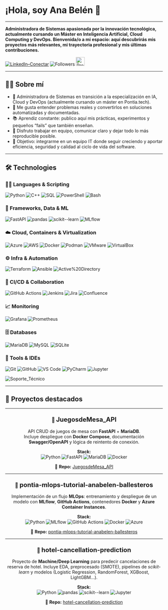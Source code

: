 # ¡Hola, soy Ana Belén 👋
---

**Administradora de Sistemas apasionada por la innovación tecnológica, actualmente cursando un Máster en Inteligencia Artificial, Cloud Computing y DevOps. Bienvenida/o a mi espacio: aquí descubrirás mis proyectos más relevantes, mi trayectoria profesional y mis últimas contribuciones.**

[![LinkedIn–Conectar](https://img.shields.io/badge/LinkedIn–Conectar-0A66C2?style=for-the-badge&logo=linkedin&logoColor=white&labelColor=violet)](https://www.linkedin.com/in/ana-belen-ballesteros-redondo) ![Followers](https://img.shields.io/github/followers/anabbre?style=for-the-badge&logo=github&logoColor=white&label=Followers&labelColor=black&color=violet) <img src="https://komarev.com/ghpvc/?username=anabbre&style=flat&label=Profile%20views&color=8A2BE2" alt="Profile views" height="28">

---

## 👩‍💻 Sobre mí

- 🚀 Administradora de Sistemas en transición a la especialización en IA, Cloud y DevOps (actualmente cursando un máster en Pontia.tech).
- 🧩 Me gusta entender problemas reales y convertirlos en soluciones automatizadas y documentadas.  
- 📚 Aprendiz constante: publico aquí mis prácticas, experimentos y pequeños “fails” que también enseñan.  
- 🤝 Disfruto trabajar en equipo, comunicar claro y dejar todo lo más reproducible posible.  
- 🎯 Objetivo: integrarme en un equipo IT donde seguir creciendo y aportar eficiencia, seguridad y calidad al ciclo de vida del software.

---

## 🛠️ Technologies

### 🧑‍💻 Languages & Scripting
![Python](https://img.shields.io/badge/Python-3776AB?style=for-the-badge&logo=python&logoColor=white)
![C++](https://img.shields.io/badge/C++-00599C?style=for-the-badge&logo=c%2B%2B&logoColor=white)
![SQL](https://img.shields.io/badge/SQL-003B57?style=for-the-badge&logo=sqlite&logoColor=white)
![PowerShell](https://img.shields.io/badge/PowerShell-2CA5E0?style=for-the-badge&logo=powershell&logoColor=white)
![Bash](https://img.shields.io/badge/Bash-4EAA25?style=for-the-badge&logo=gnubash&logoColor=white)

### 🧩 Frameworks, Data & ML
![FastAPI](https://img.shields.io/badge/FastAPI-009688?style=for-the-badge&logo=fastapi&logoColor=white)
![pandas](https://img.shields.io/badge/pandas-150458?style=for-the-badge&logo=pandas&logoColor=white)
![scikit--learn](https://img.shields.io/badge/scikit--learn-F7931E?style=for-the-badge&logo=scikitlearn&logoColor=white)
![MLflow](https://img.shields.io/badge/MLflow-0194E2?style=for-the-badge&logo=mlflow&logoColor=white)

### ☁️ Cloud, Containers & Virtualization
![Azure](https://img.shields.io/badge/Azure-0078D4?style=for-the-badge&logo=microsoftazure&logoColor=white)
![AWS](https://img.shields.io/badge/AWS-232F3E?style=for-the-badge&logo=amazonaws&logoColor=white)
![Docker](https://img.shields.io/badge/Docker-2496ED?style=for-the-badge&logo=docker&logoColor=white)
![Podman](https://img.shields.io/badge/Podman-892CA0?style=for-the-badge&logo=podman&logoColor=white)
![VMware](https://img.shields.io/badge/VMware-607078?style=for-the-badge&logo=vmware&logoColor=white)
![VirtualBox](https://img.shields.io/badge/VirtualBox-183A61?style=for-the-badge&logo=virtualbox&logoColor=white)

### ⚙️ Infra & Automation
![Terraform](https://img.shields.io/badge/Terraform-7B42BC?style=for-the-badge&logo=terraform&logoColor=white)
![Ansible](https://img.shields.io/badge/Ansible-EE0000?style=for-the-badge&logo=ansible&logoColor=white)
![Active%20Directory](https://img.shields.io/badge/Active_Directory-0067B8?style=for-the-badge&logo=microsoft&logoColor=white)

### 🚀 CI/CD & Collaboration
![GitHub Actions](https://img.shields.io/badge/GitHub_Actions-2088FF?style=for-the-badge&logo=githubactions&logoColor=white)
![Jenkins](https://img.shields.io/badge/Jenkins-D24939?style=for-the-badge&logo=jenkins&logoColor=white)
![Jira](https://img.shields.io/badge/Jira-0052CC?style=for-the-badge&logo=jira&logoColor=white)
![Confluence](https://img.shields.io/badge/Confluence-172B4D?style=for-the-badge&logo=confluence&logoColor=white)

### 📈 Monitoring
![Grafana](https://img.shields.io/badge/Grafana-F46800?style=for-the-badge&logo=grafana&logoColor=white)
![Prometheus](https://img.shields.io/badge/Prometheus-E6522C?style=for-the-badge&logo=prometheus&logoColor=white)

### 🗄️ Databases
![MariaDB](https://img.shields.io/badge/MariaDB-003545?style=for-the-badge&logo=mariadb&logoColor=white)
![MySQL](https://img.shields.io/badge/MySQL-4479A1?style=for-the-badge&logo=mysql&logoColor=white)
![SQLite](https://img.shields.io/badge/SQLite-003B57?style=for-the-badge&logo=sqlite&logoColor=white)

### 🧰 Tools & IDEs
![Git](https://img.shields.io/badge/Git-F05032?style=for-the-badge&logo=git&logoColor=white)
![GitHub](https://img.shields.io/badge/GitHub-181717?style=for-the-badge&logo=github&logoColor=white)
![VS Code](https://img.shields.io/badge/VS_Code-007ACC?style=for-the-badge&logo=visualstudiocode&logoColor=white)
![PyCharm](https://img.shields.io/badge/PyCharm-000000?style=for-the-badge&logo=pycharm&logoColor=white)
![Jupyter](https://img.shields.io/badge/Jupyter-F37626?style=for-the-badge&logo=jupyter&logoColor=white)

<!-- Ejemplo de badge personalizado para Soporte Técnico -->
![Soporte_Técnico](https://img.shields.io/badge/Soporte_T%C3%A9cnico-555555?style=for-the-badge&logo=headset&logoColor=white)


---

## 🚀 Proyectos destacados

---

<div align="center">

### 🎲 <span style="font-size:1.25rem;">**JuegosdeMesa_API**</span>

API CRUD de juegos de mesa con **FastAPI** + **MariaDB**.  
Incluye despliegue con **Docker Compose**, documentación **Swagger/OpenAPI** y lógica de reintento de conexión.

**Stack:**  
![Python](https://img.shields.io/badge/Python-3776AB?style=flat&logo=python&logoColor=white)
![FastAPI](https://img.shields.io/badge/FastAPI-009688?style=flat&logo=fastapi&logoColor=white)
![MariaDB](https://img.shields.io/badge/MariaDB-003545?style=flat&logo=mariadb&logoColor=white)
![Docker](https://img.shields.io/badge/Docker-2496ED?style=flat&logo=docker&logoColor=white)

🔗 **Repo:** [JuegosdeMesa_API](https://github.com/anabbre/JuegosdeMesa_API)

</div>

---

<div align="center">

### 🧪 <span style="font-size:1.25rem;">**pontia-mlops-tutorial-anabelen-ballesteros**</span>

Implementación de un flujo **MLOps**: entrenamiento y despliegue de un modelo con **MLflow**, **GitHub Actions**, contenedores **Docker** y **Azure Container Instances**.

**Stack:**  
![Python](https://img.shields.io/badge/Python-3776AB?style=flat&logo=python&logoColor=white)
![MLflow](https://img.shields.io/badge/MLflow-0194E2?style=flat&logo=mlflow&logoColor=white)
![GitHub Actions](https://img.shields.io/badge/GitHub_Actions-2088FF?style=flat&logo=githubactions&logoColor=white)
![Docker](https://img.shields.io/badge/Docker-2496ED?style=flat&logo=docker&logoColor=white)
![Azure](https://img.shields.io/badge/Azure-0078D4?style=flat&logo=microsoftazure&logoColor=white)

🔗 **Repo:** [pontia-mlops-tutorial-anabelen-ballesteros](https://github.com/anabbre/pontia-mlops-tutorial-anabelen-ballesteros)

</div>

---

<div align="center">

### 🏨 <span style="font-size:1.25rem;">**hotel-cancellation-prediction**</span>

Proyecto de **Machine/Deep Learning** para predecir cancelaciones de reserva de hotel. Incluye EDA, preprocesado (SMOTE), pipelines de *scikit-learn* y modelos (Logistic Regression, RandomForest, XGBoost, LightGBM…).

**Stack:**  
![Python](https://img.shields.io/badge/Python-3776AB?style=flat&logo=python&logoColor=white)
![pandas](https://img.shields.io/badge/pandas-150458?style=flat&logo=pandas&logoColor=white)
![scikit--learn](https://img.shields.io/badge/scikit--learn-F7931E?style=flat&logo=scikitlearn&logoColor=white)
![Jupyter](https://img.shields.io/badge/Jupyter-F37626?style=flat&logo=jupyter&logoColor=white)

🔗 **Repo:** [hotel-cancellation-prediction](https://github.com/anabbre/hotel-cancellation-prediction)

</div>



